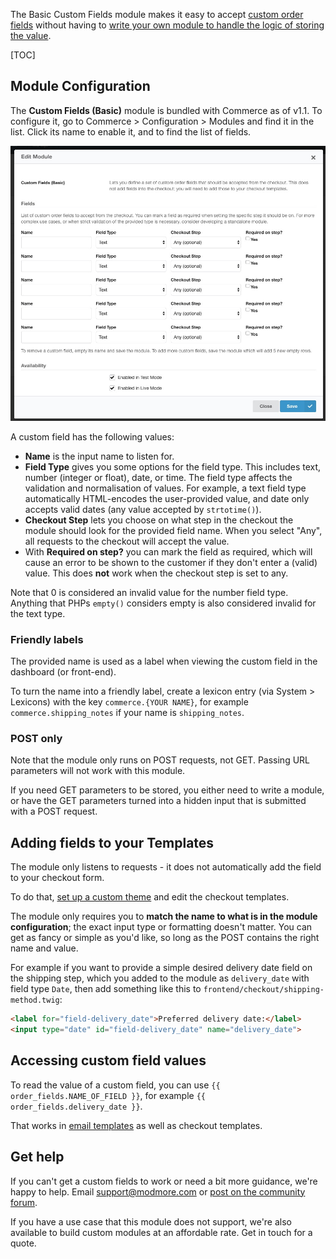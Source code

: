 The Basic Custom Fields module makes it easy to accept [custom order fields](../Orders/Custom_Fields) without having to [write your own module to handle the logic of storing the value](../Developer/Order_Fields). 

[TOC]

## Module Configuration

The **Custom Fields (Basic)** module is bundled with Commerce as of v1.1. To configure it, go to Commerce > Configuration > Modules and find it in the list. Click its name to enable it, and to find the list of fields. 
 
![Screenshot showing the custom fields (basic) module](images/customfields-basic.jpg)

A custom field has the following values:

- **Name** is the input name to listen for. 
- **Field Type** gives you some options for the field type. This includes text, number (integer or float), date, or time. The field type affects the validation and normalisation of values.  For example, a text field type automatically HTML-encodes the user-provided value, and date only accepts valid dates (any value accepted by `strtotime()`).
- **Checkout Step** lets you choose on what step in the checkout the module should look for the provided field name. When you select "Any", all requests to the checkout will accept the value. 
- With **Required on step?** you can mark the field as required, which will cause an error to be shown to the customer if they don't enter a (valid) value. This does **not** work when the checkout step is set to any. 

Note that 0 is considered an invalid value for the number field type. Anything that PHPs `empty()` considers empty is also considered invalid for the text type. 

### Friendly labels

The provided name is used as a label when viewing the custom field in the dashboard (or front-end). 

To turn the name into a friendly label, create a lexicon entry (via System > Lexicons) with the key `commerce.{YOUR NAME}`, for example `commerce.shipping_notes` if your name is `shipping_notes`.

### POST only

Note that the module only runs on POST requests, not GET. Passing URL parameters will not work with this module. 

If you need GET parameters to be stored, you either need to write a module, or have the GET parameters turned into a hidden input that is submitted with a POST request. 

## Adding fields to your Templates

The module only listens to requests - it does not automatically add the field to your checkout form.

To do that, [set up a custom theme](../Front-end_Theming) and edit the checkout templates. 

The module only requires you to **match the name to what is in the module configuration**; the exact input type or formatting doesn't matter. You can get as fancy or simple as you'd like, so long as the POST contains the right name and value.

For example if you want to provide a simple desired delivery date field on the shipping step, which you added to the module as `delivery_date` with field type `Date`, then add something like this to `frontend/checkout/shipping-method.twig`:

``` html
<label for="field-delivery_date">Preferred delivery date:</label>
<input type="date" id="field-delivery_date" name="delivery_date">
```

## Accessing custom field values

To read the value of a custom field, you can use `{{ order_fields.NAME_OF_FIELD }}`, for example `{{ order_fields.delivery_date }}`. 

That works in [email templates](../Orders/Messages) as well as checkout templates. 

## Get help

If you can't get a custom fields to work or need a bit more guidance,  we're happy to help. Email support@modmore.com or [post on the community forum](https://forum.modmore.com). 

If you have a use case that this module does not support, we're also available to build custom modules at an affordable rate. Get in touch for a quote. 
